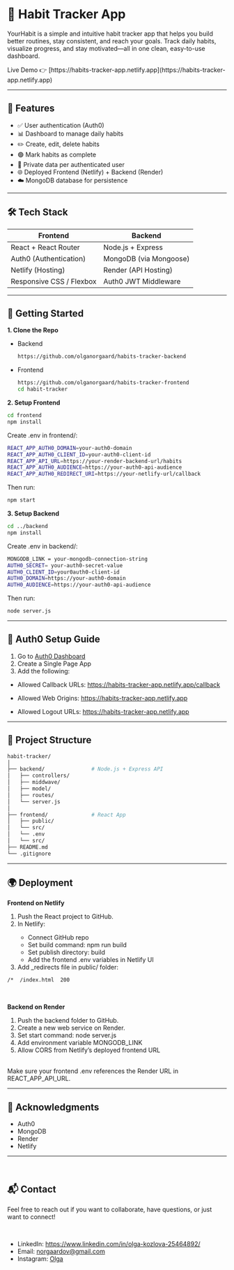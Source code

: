 # 🧠 Habit Tracker App

YourHabit is a simple and intuitive habit tracker app that helps you build better routines, stay consistent, and reach your goals. Track daily habits, visualize progress, and stay motivated—all in one clean, easy-to-use dashboard.
<p>Live Demo 👉 [https://habits-tracker-app.netlify.app](https://habits-tracker-app.netlify.app)</p>

---

## 📌 Features

- ✅ User authentication (Auth0)
- 📊 Dashboard to manage daily habits
- ✏️ Create, edit, delete habits
- 🟢 Mark habits as complete
- 🔐 Private data per authenticated user
- 🌐 Deployed Frontend (Netlify) + Backend (Render)
- ☁️ MongoDB database for persistence

---

## 🛠 Tech Stack

| Frontend                     | Backend                    |
|-----------------------------|----------------------------|
| React + React Router        | Node.js + Express          |
| Auth0 (Authentication)      | MongoDB (via Mongoose)     |
| Netlify (Hosting)           | Render (API Hosting)       |
| Responsive CSS / Flexbox    | Auth0 JWT Middleware       |

---

## 🚀 Getting Started 
**1. Clone the Repo**
- Backend
   ```bash
   https://github.com/olganorgaard/habits-tracker-backend
  ```
- Frontend
   ```bash
   https://github.com/olganorgaard/habits-tracker-frontend
   cd habit-tracker
  ```
  
**2. Setup Frontend**
   ```bash
   cd frontend
   npm install
   ```
Create .env in frontend/:
  ```bash
  REACT_APP_AUTH0_DOMAIN=your-auth0-domain
  REACT_APP_AUTH0_CLIENT_ID=your-auth0-client-id
  REACT_APP_API_URL=https://your-render-backend-url/habits
  REACT_APP_AUTH0_AUDIENCE=https://your-auth0-api-audience
  REACT_APP_AUTH0_REDIRECT_URI=https://your-netlify-url/callback
  ```
Then run:
  ```bash
  npm start
  ```

**3. Setup Backend**
   ```bash
   cd ../backend
   npm install
   ```
Create .env in backend/:
 ```bash
MONGODB_LINK = your-mongodb-connection-string
AUTH0_SECRET= your-auth0-secret-value
AUTH0_CLIENT_ID=your0auth0-client-id
AUTH0_DOMAIN=https://your-auth0-domain
AUTH0_AUDIENCE=https://your-auth0-api-audience
 ```
Then run:
```bash
node server.js
```
---

## 🔐 Auth0 Setup Guide
1. Go to <a href="https://manage.auth0.com/">Auth0 Dashboard</a>
2. Create a Single Page App
3. Add the following:
  
- Allowed Callback URLs:
https://habits-tracker-app.netlify.app/callback

- Allowed Web Origins:
https://habits-tracker-app.netlify.app

- Allowed Logout URLs:
https://habits-tracker-app.netlify.app

---

## 📂 Project Structure
```bash
habit-tracker/
│
├── backend/               # Node.js + Express API
│   ├── controllers/
│   ├── middwave/
│   ├── model/
│   ├── routes/
│   └── server.js
│
├── frontend/              # React App
│   ├── public/
│   └── src/
│   └── .env
│   └── src/
├── README.md
└── .gitignore
```

---

## 🌍 Deployment
**Frontend on Netlify**
<ol>
<li>Push the React project to GitHub.</li>
<li>In Netlify: </li>
   <ul>
  <li>Connect GitHub repo</li>
  <li>Set build command: npm run build</li>
  <li>Set publish directory: build</li>
  <li>Add the frontend .env variables in Netlify UI</li>
   </ul>
<li>Add _redirects file in public/ folder:</li>
  </ol>
  
```bash
/*  /index.html  200
```
<br>

**Backend on Render**
<ol>
<li>Push the backend folder to GitHub.</li>
<li>Create a new web service on Render.</li>
<li>Set start command: node server.js </li>
<li>Add environment variable MONGODB_LINK</li>
<li>Allow CORS from Netlify’s deployed frontend URL</li>
</ol>
<br>
Make sure your frontend .env references the Render URL in REACT_APP_API_URL.

---

## 🙌 Acknowledgments
- Auth0
- MongoDB
- Render
- Netlify

---

<br><h2> 📬 Contact </h2>
<p>Feel free to reach out if you want to collaborate, have questions, or just want to connect! </p><br>
<ul>
  <li>LinkedIn: <a href="https://www.linkedin.com/in/olga-kozlova-25464892/">https://www.linkedin.com/in/olga-kozlova-25464892/</a></li>
  <li>Email: <a href="mailto:norgaardov@gmail.com">norgaardov@gmail.com</a></li>
  <li>Instagram: <a href="https://www.instagram.com/kozlova_olgav/">Olga</a> </li>
</ul>
